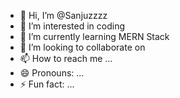 - 👋 Hi, I’m @Sanjuzzzz
- 👀 I’m interested in coding
- 🌱 I’m currently learning MERN Stack
- 💞️ I’m looking to collaborate on 
- 📫 How to reach me ...
- 😄 Pronouns: ...
- ⚡ Fun fact: ...

<!---
Sanjuzzzz/Sanjuzzzz is a ✨ special ✨ repository because its `README.md` (this file) appears on your GitHub profile.
You can click the Preview link to take a look at your changes.
--->
